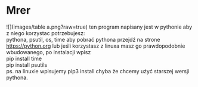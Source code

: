 # Mrer
![](images/table a.png?raw=true)
ten program napisany jest w pythonie aby z niego korzystac potrzebujesz: <br/>
pythona, psutil, os, time aby pobrać pythona przejdź na strone https://python.org lub jeśli korzystasz z linuxa masz go prawdopodobnie wbudowanego, po instalacji wpisz <br/> pip install time <br/> pip install psutils <br/> ps. na linuxie wpisujemy pip3 install chyba że chcemy użyć starszej wersji pythona.
